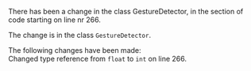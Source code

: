 There has been a change in the class GestureDetector, in the section of code starting on line nr 266.
  
The change is in the class ```GestureDetector```.
  
The following changes have been made:  
Changed type reference from ```float``` to ```int``` on line 266.  
